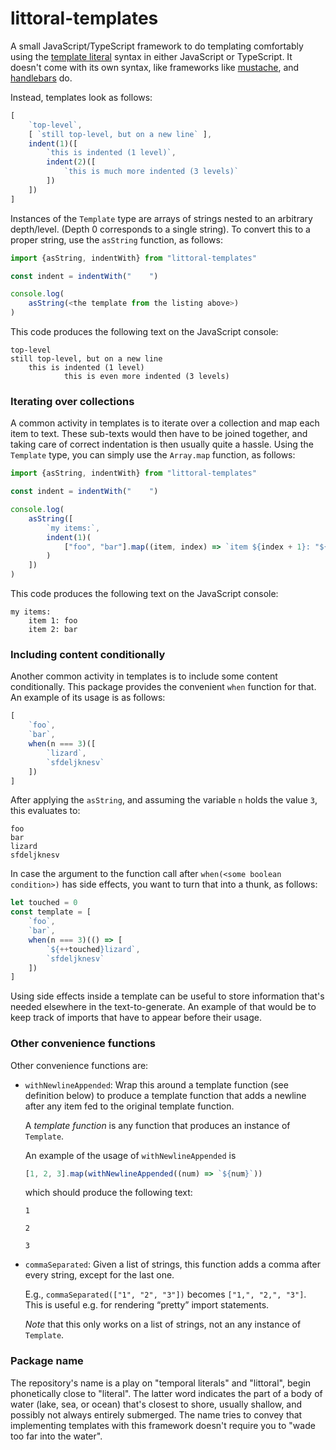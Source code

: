 # littoral-templates

A small JavaScript/TypeScript framework to do templating comfortably using the [template literal](https://developer.mozilla.org/en-US/docs/Web/JavaScript/Reference/Template_literals) syntax in either JavaScript or TypeScript.
It doesn't come with its own syntax, like frameworks like [mustache](https://mustache.github.io/), and [handlebars](https://handlebarsjs.com/) do.

Instead, templates look as follows:

```typescript
[
    `top-level`,
    [ `still top-level, but on a new line` ],
    indent(1)([
        `this is indented (1 level)`,
        indent(2)([
            `this is much more indented (3 levels)`
        ])
    ])
]
```

Instances of the `Template` type are arrays of strings nested to an arbitrary depth/level.
(Depth 0 corresponds to a single string).
To convert this to a proper string, use the `asString` function, as follows:

```typescript
import {asString, indentWith} from "littoral-templates"

const indent = indentWith("    ")

console.log(
    asString(<the template from the listing above>)
)
```

This code produces the following text on the JavaScript console:

```
top-level
still top-level, but on a new line
    this is indented (1 level)
            this is even more indented (3 levels)
```


### Iterating over collections

A common activity in templates is to iterate over a collection and map each item to text.
These sub-texts would then have to be joined together, and taking care of correct indentation is then usually quite a hassle.
Using the `Template` type, you can simply use the `Array.map` function, as follows:

```typescript
import {asString, indentWith} from "littoral-templates"

const indent = indentWith("    ")

console.log(
    asString([
        `my items:`,
        indent(1)(
            ["foo", "bar"].map((item, index) => `item ${index + 1}: "${item}"`)
        )
    ])
)
```

This code produces the following text on the JavaScript console:

```
my items:
    item 1: foo
    item 2: bar
```


### Including content conditionally

Another common activity in templates is to include some content conditionally.
This package provides the convenient `when` function for that.
An example of its usage is as follows:

```typescript
[
    `foo`,
    `bar`,
    when(n === 3)([
        `lizard`,
        `sfdeljknesv`
    ])
]
```

After applying the `asString`, and assuming the variable `n` holds the value `3`, this evaluates to:

```
foo
bar
lizard
sfdeljknesv
```

In case the argument to the function call after `when(<some boolean condition>)` has side effects, you want to turn that into a thunk, as follows:

```typescript
let touched = 0
const template = [
    `foo`,
    `bar`,
    when(n === 3)(() => [
        `${++touched}lizard`,
        `sfdeljknesv`
    ])
]
```

Using side effects inside a template can be useful to store information that's needed elsewhere in the text-to-generate.
An example of that would be to keep track of imports that have to appear before their usage.


### Other convenience functions

Other convenience functions are:

* `withNewlineAppended`: Wrap this around a template function (see definition below) to produce a template function that adds a newline after any item fed to the original template function.

    A _template function_ is any function that produces an instance of `Template`.

    An example of the usage of `withNewlineAppended` is

    ```typescript
    [1, 2, 3].map(withNewlineAppended((num) => `${num}`))
    ```

    which should produce the following text:

    ```
    1
    
    2
    
    3
    
    ```

* `commaSeparated`: Given a list of strings, this function adds a comma after every string, except for the last one.

    E.g., `commaSeparated(["1", "2", "3"])` becomes `["1,", "2,", "3"]`.
    This is useful e.g. for rendering “pretty” import statements.

    _Note_ that this only works on a list of strings, not an any instance of `Template`.


### Package name

The repository's name is a play on "temporal literals" and "littoral", begin phonetically close to "literal".
The latter word indicates the part of a body of water (lake, sea, or ocean) that's closest to shore, usually shallow, and possibly not always entirely submerged.
The name tries to convey that implementing templates with this framework doesn't require you to "wade too far into the water".

